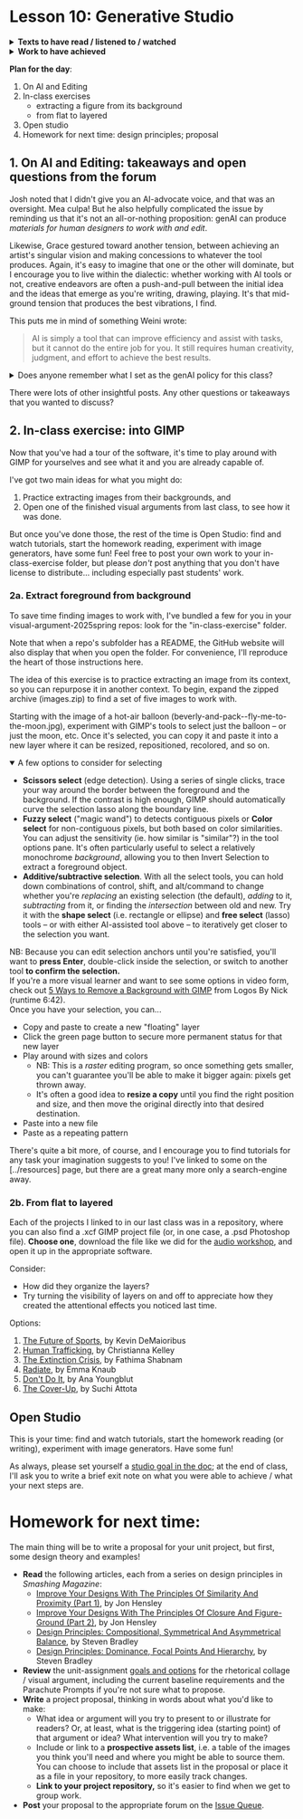 
# Lesson 10: Generative Studio

<section class="prereqs">
    <details><summary><strong>Texts to have read / listened to / watched</strong></summary>
        <ul>
            <li><a href="https://www.aiweirdness.com/an-exercise-in-frustration">An Exercise in Frustration</a>, by Janelle Shane</li>
            <li>the anonymous <a href="https://www.facebook.com/groups/1404116417142065/posts/1459674184919621">Facebook post</a> Shane links to in the opening line</li>
            <li><a href="https://www.youtube.com/watch?v=w0quo4S8Oqw">Learn GIMP in 20 Minutes</a>, from Chris' Tutorials</li>
        </ul>
    </details>
    <details><summary><strong>Work to have achieved</strong></summary>
        <ul>
            <li>Download and install <a href="https://www.gimp.org/downloads">GIMP</a></li>
            <li>Post a reading-response to the <a href="{{site.github.issues_url}}/7">the Issue Queue</a></li>
        </ul>
    </details>
</section>


**Plan for the day**:

1. On AI and Editing
2. In-class exercises
    - extracting a figure from its background
    - from flat to layered
4. Open studio
    <!-- Option: try it again with a generated image. Option: start homework reading. -->
5. Homework for next time: design principles; proposal


## 1. On AI and Editing: takeaways and open questions from the forum

Josh noted that I didn't give you an AI-advocate voice, and that was an oversight. Mea culpa! But he also helpfully complicated the issue by reminding us that it's not an all-or-nothing proposition: genAI can produce _materials for human designers to work with and edit_.

Likewise, Grace gestured toward another tension, between achieving an artist's singular vision and making concessions to whatever the tool produces. Again, it's easy to imagine that one or the other will dominate, but I encourage you to live within the dialectic: whether working with AI tools or not, creative endeavors are often a push-and-pull between the initial idea and the ideas that emerge as you're writing, drawing, playing. It's that mid-ground tension that produces the best vibrations, I find.

This puts me in mind of something Weini wrote:
> AI is simply a tool that can improve efficiency and assist with tasks, but it cannot do the entire job for you. It still requires human creativity, judgment, and effort to achieve the best results.

<details><summary>Does anyone remember what I set as the genAI policy for this class?</summary>
    <p>In brief:
    <ul>
        <li>Acknowledge it</li>
        <li>Generate multiple responses to the prompt, so you have to make active choices</li>
        <li>Exercise your own judgment, and take your own responsibility</li>
    </ul>
    </p>
    <p>See <a href="../policies#on-artificial-intelligence">the Policies page</a> for more details and my reasoning.</p>
    <p>In the context of this assignment, you may want to generate some images if you're not finding what you were looking for in Flickr or Unsplash or wherever; but <strong>don't generate the <em>whole</em> visual argument – generate <em>assets</em>, and edit from  there.</strong> Become the capable editors the FB writer was looking for, rather than the hapless prompters who can't revise.</p>
</details>

There were lots of other insightful posts. Any other questions or takeaways that you wanted to discuss?



## 2. In-class exercise: into GIMP

Now that you've had a tour of the software, it's time to play around with GIMP for yourselves and see what it and you are already capable of.

I've got two main ideas for what you might do:

1. Practice extracting images from their backgrounds, and
2. Open one of the finished visual arguments from last class, to see how it was done.

But once you've done those, the rest of the time is Open Studio: find and watch tutorials, start the homework reading, experiment with image generators, have some fun! Feel free to post your own work to your in-class-exercise folder, but please _don't_ post anything that you don't have license to distribute... including especially past students' work.


### 2a. Extract foreground from background

To save time finding images to work with, I've bundled a few for you in your visual-argument-2025spring repos: look for the "in-class-exercise" folder.

<aside class="alert alert-white">Note that when a repo's subfolder has a README, the GitHub website will also display that when you open the folder. For convenience, I'll reproduce the heart of those instructions here.</aside>

The idea of this exercise is to practice extracting an image from its context, so you can repurpose it in another context. To begin, expand the zipped archive (images.zip) to find a set of five images to work with.

Starting with the image of a hot-air balloon (beverly-and-pack--fly-me-to-the-moon.jpg), experiment with GIMP's tools to select just the balloon – or just the moon, etc. Once it's selected, you can copy it and paste it into a new layer where it can be resized, repositioned, recolored, and so on.

<details open><summary>A few options to consider for selecting</summary>
    <ul>
        <li><strong>Scissors select</strong> (edge detection). Using a series of single clicks, trace your way around the border between the foreground and the background. If the contrast is high enough, GIMP should automatically curve the selection lasso along the boundary line.</li>
        <li><strong>Fuzzy select</strong> ("magic wand") to detects contiguous pixels or <strong>Color select</strong> for non-contiguous pixels, but both based on color similarities. You can adjust the sensitivity (ie. how similar is "similar"?) in the tool options pane. It's often particularly useful to select a relatively monochrome <em>background</em>, allowing you to then Invert Selection to extract a foreground object.</li>
        <li><strong>Additive/subtractive selection</strong>. With all the select tools, you can hold down combinations of control, shift, and alt/command to change whether you're <em>replacing</em> an existing selection (the default), <em>adding</em> to it, <em>subtracting</em> from it, or finding the <em>intersection</em> between old and new. Try it with the <strong>shape select</strong> (i.e. rectangle or ellipse) and <strong>free select</strong> (lasso) tools – or with either AI-assisted tool above – to iteratively get closer to the selection you want.</li>
    </ul>
</details>

<div class="alert alert-info">
    NB: Because you can edit selection anchors until you're satisfied, you'll want to <strong>press Enter</strong>, double-click inside the selection, or switch to another tool <strong>to confirm the selection.</strong>
</div>

<aside class="alert alert-white">
If you're a more visual learner and want to see some options in video form, check out <a href="https://www.youtube.com/watch?v=lOzSiOIipSM">5 Ways to Remove a Background with GIMP</a> from Logos By Nick (runtime 6:42).
</aside>
Once you have your selection, you can...

* Copy and paste to create a new "floating" layer
* Click the green page button to secure more permanent status for that new layer
* Play around with sizes and colors
    - NB: This is a *raster* editing program, so once something gets smaller, you can't guarantee you'll be able to make it bigger again: pixels get thrown away.
    - It's often a good idea to **resize a copy** until you find the right position and size, and then move the original directly into that desired destination.
* Paste into a new file
* Paste as a repeating pattern

There's quite a bit more, of course, and I encourage you to find tutorials for any task your imagination suggests to you! I've linked to some on the [../resources] page, but there are a great many more only a search-engine away.


### 2b. From flat to layered

Each of the projects I linked to in our last class was in a repository, where you can also find a .xcf GIMP project file (or, in one case, a .psd Photoshop file). <strong>Choose one</strong>, download the file like we did for the [audio workshop](lesson-07), and open it up in the appropriate software.

Consider:

* How did they organize the layers?
* Try turning the visibility of layers on and off to appreciate how they created the attentional effects you noticed last time.

Options:
<ol>
    <li><a href="https://github.com/ktdemay/visual-argument-2020spring/blob/master/future.xcf">The Future of Sports</a>, by Kevin DeMaioribus</li>
    <li><a href="https://github.com/csk32/visual-argument-2020fall/blob/master/Human_Trafficking_updated.xcf">Human Trafficking</a>, by Christianna Kelley</li>
    <li><a href="https://github.com/fathimashabnam/visual-argument-2019fall/blob/master/VisualArgument.xcf">The Extinction Crisis</a>, by Fathima Shabnam</li>
    <li><a href="https://github.com/emmaknaub/visual-argument/blob/master/visual_argument.xcf">Radiate</a>, by Emma Knaub</li>
    <li><a href="https://github.com/anayoungblut/visual-argument-2023spring/blob/main/FINAL/visual%20argument%20FINAL.psd">Don't Do It</a>, by Ana Youngblut</li>
    <li><a href="https://github.com/suchiattota/visual-argument-2023spring/blob/main/TheCoverUp.xcf">The Cover-Up</a>, by Suchi Attota</li>
</ol>

## Open Studio

This is your time: find and watch tutorials, start the homework reading (or writing), experiment with image generators. Have some fun!

<div class="alert alert-success">As always, please set yourself a <a href="http://bit.ly/cdm{{site.course.slugterm}}-notes">studio goal in the doc</a>; at the end of class, I'll ask you to write a brief exit note on what you were able to achieve / what your next steps are.</div>



# Homework for next time:

The main thing will be to write a proposal for your unit project, but first, some design theory and examples!

* **Read** the following articles, each from a series on design principles in _Smashing Magazine_:
    - [Improve Your Designs With The Principles Of Similarity And Proximity (Part 1)](https://www.smashingmagazine.com/2016/05/improve-your-designs-with-principles-similarity-proximity-part-1/), by Jon Hensley
    - [Improve Your Designs With The Principles Of Closure And Figure-Ground (Part 2)](https://www.smashingmagazine.com/2016/05/improve-your-designs-with-the-principles-of-closure-and-figure-ground-part-2/), by Jon Hensley
    - [Design Principles: Compositional, Symmetrical And Asymmetrical Balance](https://www.smashingmagazine.com/2015/06/design-principles-compositional-balance-symmetry-asymmetry/), by Steven Bradley
    - [Design Principles: Dominance, Focal Points And Hierarchy](https://www.smashingmagazine.com/2015/02/design-principles-dominance-focal-points-hierarchy/), by Steven Bradley
* **Review** the unit-assignment [goals and options](https://github.com/benmiller314/visual-argument-{{site.course.slugterm}}#project-2-visual-argument--rhetorical-collage) for the rhetorical collage / visual argument, including the current baseline requirements and the Parachute Prompts if you're not sure what to propose.
* **Write** a project proposal, thinking in words about what you'd like to make:
    - What idea or argument will you try to present to or illustrate for readers? Or, at least, what is the triggering idea (starting point) of that argument or idea? What intervention will you try to make?
    - Include or link to a **prospective assets list**, i.e. a table of the images you think you'll need and where you might be able to source them. You can choose to include that assets list in the proposal or place it as a file in your repository, to more easily track changes.
    - **Link to your project repository,** so it's easier to find when we get to group work.
* **Post** your proposal to the appropriate forum on the [Issue Queue]({{site.repo_url}}/issues).
